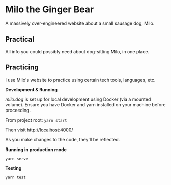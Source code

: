 # Milo the Ginger Bear
A massively over-engineered website about a small sausage dog, Milo.

## Practical
All info you could possibly need about dog-sitting Milo, in one place.

## Practicing
I use Milo's website to practice using certain tech tools, languages, etc.

__Development & Running__

_milo.dog_ is set up for local development using Docker (via a mounted volume). Ensure you have Docker and yarn installed on your machine before proceeding.

From project root: `yarn start`

Then visit [http://localhost:4000/](http://localhost:4000/)

As you make changes to the code, they'll be reflected.

__Running in production mode__

`yarn serve`

__Testing__

`yarn test`
